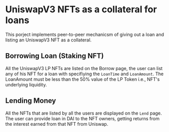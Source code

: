 # UniswapV3 NFTs as a collateral for loans

This porject implements peer-to-peer mechanicsm of giving out a loan and listing an UniswapV3 NFT as a collateral.

## Borrowing Loan (Staking NFT)

All the UniswapV3 LP NFTs are listed on the Borrow page, the user can list any of his NFT for a loan with specifiying the `LoanTime` and `LoanAmount`.
The LoanAmount must be less than the 50% value of the LP Token i.e., NFT's underlying liquidity.

## Lending Money

All the NFTs that are listed by all the users are displayed on the `Lend` page.
The user can provide loan in DAI to the NFT owners, getting returns from the interest earned from that NFT from Uniswap.

